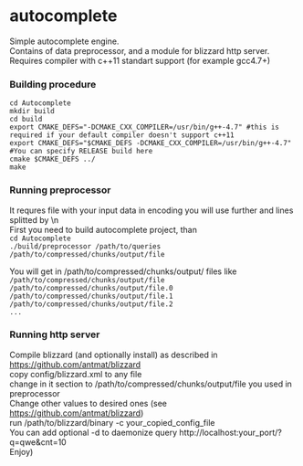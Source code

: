 autocomplete
============
Simple autocomplete engine.  
Contains of data preprocessor, and a module for blizzard http server.  
Requires compiler with c++11 standart support (for example gcc4.7+)  

### Building procedure
`cd Autocomplete`  
`mkdir build`  
`cd build`  
`export CMAKE_DEFS="-DCMAKE_CXX_COMPILER=/usr/bin/g++-4.7" #this is required if your default compiler doesn't support c++11`  
`export CMAKE_DEFS="$CMAKE_DEFS -DCMAKE_CXX_COMPILER=/usr/bin/g++-4.7" #You can specify RELEASE build here`  
`cmake $CMAKE_DEFS ../`  
`make`

### Running preprocessor
It requres file with your input data in encoding you will use further and lines splitted by \n  
First you need to build autocomplete project, than  
`cd Autocomplete`  
`./build/preprocessor /path/to/queries /path/to/compressed/chunks/output/file`  

You will get in /path/to/compressed/chunks/output/ files like  
`/path/to/compressed/chunks/output/file`  
`/path/to/compressed/chunks/output/file.0`  
`/path/to/compressed/chunks/output/file.1`  
`/path/to/compressed/chunks/output/file.2`  
`...`  

### Running http server
Compile blizzard (and optionally install) as described in https://github.com/antmat/blizzard  
copy config/blizzard.xml to any file  
change in it <params> section to /path/to/compressed/chunks/output/file you used in preprocessor  
Change other values to desired ones (see https://github.com/antmat/blizzard)  
run /path/to/blizzard/binary -c your_copied_config_file  
You can add optional -d to daemonize
query http://localhost:your_port/?q=qwe&cnt=10  
Enjoy)
